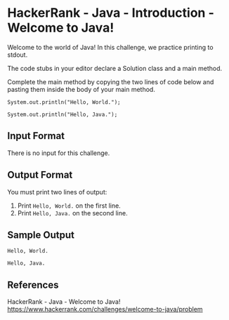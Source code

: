 # HackerRank - Java - Introduction - Welcome to Java!

Welcome to the world of Java! In this challenge, we practice printing to stdout.

The code stubs in your editor declare a Solution class and a main method. 

Complete the main method by copying the two lines of code below and pasting them inside the body of your main method.

`System.out.println("Hello, World.");`

`System.out.println("Hello, Java.");`


## Input Format

There is no input for this challenge.


## Output Format

You must print two lines of output:
1. Print `Hello, World.` on the first line.
2. Print `Hello, Java.` on the second line.


## Sample Output

`Hello, World.`

`Hello, Java.`


## References
HackerRank - Java - Welcome to Java! 
https://www.hackerrank.com/challenges/welcome-to-java/problem